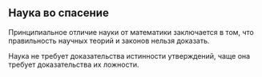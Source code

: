 ## Наука во спасение

Принципиальное отличие науки от математики заключается в том, что правильность научных теорий и законов нельзя доказать.

Наука не требует доказательства истинности утверждений, чаще она требует доказательства их ложности.
